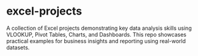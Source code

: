 # excel-projects
A collection of Excel projects demonstrating key data analysis skills using VLOOKUP, Pivot Tables, Charts, and Dashboards. This repo showcases practical examples for business insights and reporting using real-world datasets.
